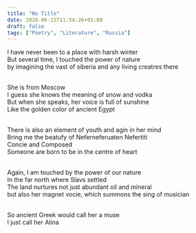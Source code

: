 ```yaml
---
title: "No Title"
date: 2020-06-15T11:54:26+01:00
draft: false
tags: ["Poetry", "Literature", "Russia"]
---
```


<p style="text-align:left">
I have never been to a place with harsh winter<br>
But several time, I touched the power of nature<br>
by imagining the vast of siberia and any living creatres there<br>
<br>

She is from Moscow<br>
I guess she knows the meaning of snow and vodka<br>
But when she speaks, her voice is full of sunshine<br>
Like the golden color of ancient Egypt<br>
<br>

There is also an element of youth and agin in her mind<br>
Bring me the beatufy of Neferneferuaten Nefertiti<br>
Concie and Composed<br>
Someone are born to be in the centre of heart<br>
<br>

Again, I am touched by the power of our nature<br>
In the far north where Slavs settled<br>
The land nurtures not just abundant oil and mineral<br>
but also her magnet vocie, which summons the sing of musician<br>
<br>

So ancient Greek would call her a muse<br>
I just call her Alina<br>
</p>

